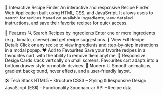 🍳 Interactive Recipe Finder
An interactive and responsive Recipe Finder Web Application built using HTML, CSS, and JavaScript.
It allows users to search for recipes based on available ingredients, view detailed instructions, and save their favorite recipes for quick access.

🚀 Features
🔍 Search Recipes by Ingredients
Enter one or more ingredients (e.g., tomato, cheese) and get recipe suggestions.
📖 View Full Recipe Details
Click on any recipe to view ingredients and step-by-step instructions in a modal popup.
❤️ Add to Favourites
Save your favorite recipes in a favourites cart, with the ability to remove them anytime.
📱 Responsive Design
Cards stack vertically on small screens.
Favourites cart adapts into a bottom drawer style on mobile devices.
🎨 Modern UI
Smooth animations, gradient background, hover effects, and a user-friendly layout.

🛠️ Tech Stack
HTML5 – Structure
CSS3 – Styling & Responsive Design
JavaScript (ES6) – Functionality
Spoonacular API – Recipe data
